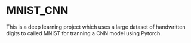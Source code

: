 # MNIST_CNN
This is a deep learning project which uses a large dataset of handwritten digits to called MNIST  for tranning a CNN model using Pytorch. 
